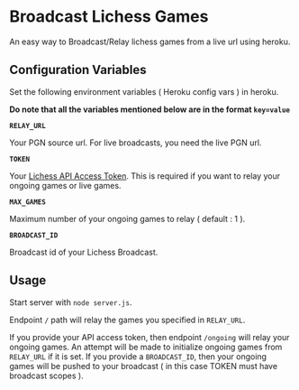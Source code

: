 # Broadcast Lichess Games

An easy way to Broadcast/Relay lichess games from a live url using heroku.

## Configuration Variables

Set the following environment variables ( Heroku config vars ) in heroku.

**Do note that all the variables mentioned below are in the format `key=value`**

**`RELAY_URL`**

Your PGN source url. For live broadcasts, you need the live PGN url.

**`TOKEN`**

Your [Lichess API Access Token](https://lichess.org/account/oauth/token/create?). This is required if you want to relay your ongoing games or live games.

**`MAX_GAMES`**

Maximum number of your ongoing games to relay ( default : 1 ).

**`BROADCAST_ID`**

Broadcast id of your Lichess Broadcast.

## Usage

Start server with `node server.js`.

Endpoint `/` path will relay the games you specified in `RELAY_URL`.

If you provide your API access token, then endpoint `/ongoing` will relay your ongoing games. An attempt will be made to initialize ongoing games from `RELAY_URL` if it is set. If you provide a `BROADCAST_ID`, then your ongoing games will be pushed to your broadcast ( in this case TOKEN must have broadcast scopes ).
